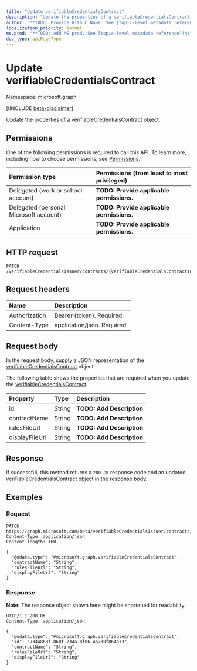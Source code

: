 ```yaml
---
title: "Update verifiableCredentialsContract"
description: "Update the properties of a verifiableCredentialsContract object."
author: "**TODO: Provide Github Name. See [topic-level metadata reference](https://msgo.azurewebsites.net/add/document/guidelines/metadata.html#topic-level-metadata)**"
localization_priority: Normal
ms.prod: "**TODO: Add MS prod. See [topic-level metadata reference](https://msgo.azurewebsites.net/add/document/guidelines/metadata.html#topic-level-metadata)**"
doc_type: apiPageType
---
```


# Update verifiableCredentialsContract
Namespace: microsoft.graph

[!INCLUDE [beta-disclaimer](../../includes/beta-disclaimer.md)]

Update the properties of a [verifiableCredentialsContract](../resources/verifiablecredentialscontract.md) object.

## Permissions
One of the following permissions is required to call this API. To learn more, including how to choose permissions, see [Permissions](/graph/permissions-reference).

|Permission type|Permissions (from least to most privileged)|
|:---|:---|
|Delegated (work or school account)|**TODO: Provide applicable permissions.**|
|Delegated (personal Microsoft account)|**TODO: Provide applicable permissions.**|
|Application|**TODO: Provide applicable permissions.**|

## HTTP request

<!-- {
  "blockType": "ignored"
}
-->
``` http
PATCH /verifiableCredentialsIssuer/contracts/{verifiableCredentialsContractId}
```

## Request headers
|Name|Description|
|:---|:---|
|Authorization|Bearer {token}. Required.|
|Content-Type|application/json. Required.|

## Request body
In the request body, supply a JSON representation of the [verifiableCredentialsContract](../resources/verifiablecredentialscontract.md) object.

The following table shows the properties that are required when you update the [verifiableCredentialsContract](../resources/verifiablecredentialscontract.md).

|Property|Type|Description|
|:---|:---|:---|
|id|String|**TODO: Add Description**|
|contractName|String|**TODO: Add Description**|
|rulesFileUrl|String|**TODO: Add Description**|
|displayFileUrl|String|**TODO: Add Description**|



## Response

If successful, this method returns a `200 OK` response code and an updated [verifiableCredentialsContract](../resources/verifiablecredentialscontract.md) object in the response body.

## Examples

### Request
<!-- {
  "blockType": "request",
  "name": "update_verifiablecredentialscontract"
}
-->
``` http
PATCH https://graph.microsoft.com/beta/verifiableCredentialsIssuer/contracts/{verifiableCredentialsContractId}
Content-Type: application/json
Content-length: 160

{
  "@odata.type": "#microsoft.graph.verifiableCredentialsContract",
  "contractName": "String",
  "rulesFileUrl": "String",
  "displayFileUrl": "String"
}
```


### Response
**Note:** The response object shown here might be shortened for readability.
<!-- {
  "blockType": "response",
  "truncated": true
}
-->
``` http
HTTP/1.1 200 OK
Content-Type: application/json

{
  "@odata.type": "#microsoft.graph.verifiableCredentialsContract",
  "id": "734a868f-868f-734a-8f86-4a738f864a73",
  "contractName": "String",
  "rulesFileUrl": "String",
  "displayFileUrl": "String"
}
```

